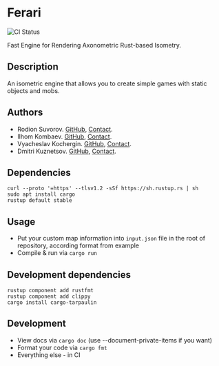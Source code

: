 # Ferari
![CI Status](https://github.com/suvorovrain/Ferari/actions/workflows/ci.yml/badge.svg)

Fast Engine for Rendering Axonometric Rust-based Isometry.
## Description
An isometric engine that allows you to create simple games with static objects and mobs.
## Authors
* Rodion Suvorov. [GitHub](https://github.com/suvorovrain), [Contact](https://t.me/suvorovrain).
* Ilhom Kombaev. [GitHub](https://github.com/homka122), [Contact](https://t.me/homka122).
* Vyacheslav Kochergin. [GitHub](https://github.com/VyacheslavIurevich), [Contact](https://t.me/se4life).
* Dmitri Kuznetsov. [GitHub](https://github.com/f1i3g3), [Contact](https://t.me/f1i3g3).
## Dependencies
```shell
curl --proto '=https' --tlsv1.2 -sSf https://sh.rustup.rs | sh
sudo apt install cargo
rustup default stable
```
## Usage
* Put your custom map information into `input.json` file in the root of repository, according format from example
* Compile & run via `cargo run`
## Development dependencies
```shell
rustup component add rustfmt
rustup component add clippy
cargo install cargo-tarpaulin
```
## Development
* View docs via `cargo doc` (use  --document-private-items if you want)
* Format your code via `cargo fmt`
* Everything else - in CI